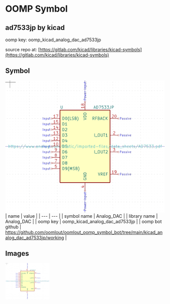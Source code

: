 # OOMP Symbol  
## ad7533jp  by kicad  
  
oomp key: oomp_kicad_analog_dac_ad7533jp  
  
source repo at: [https://gitlab.com/kicad/libraries/kicad-symbols](https://gitlab.com/kicad/libraries/kicad-symbols)  
## Symbol  
  
[![working.png](working_600.png)](working.png)  
| name | value | 
| --- | --- | 
| symbol name | Analog_DAC | 
| library name | Analog_DAC | 
| oomp key | oomp_kicad_analog_dac_ad7533jp | 
| oomp bot github | https://github.com/oomlout/oomlout_oomp_symbol_bot/tree/main/kicad_analog_dac_ad7533jp/working | 
## Images  
  
[![working.png](working_140.png)](working.png)  
